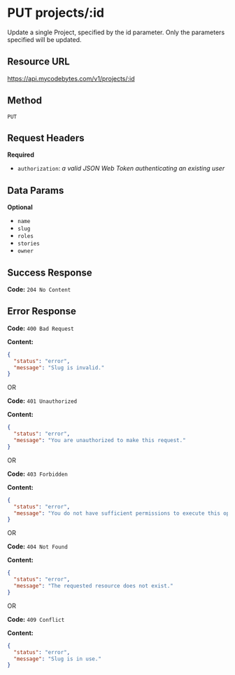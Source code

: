 # PUT projects/:id

Update a single Project, specified by the id parameter. Only the parameters specified will be updated.

## Resource URL

<https://api.mycodebytes.com/v1/projects/:id>

## Method

`PUT`

## Request Headers

**Required**

*   `authorization`: *a valid JSON Web Token authenticating an existing user*

## Data Params

**Optional**

*   `name`
*   `slug`
*   `roles`
*   `stories`
*   `owner`

## Success Response

**Code:** `204 No Content`

## Error Response

**Code:** `400 Bad Request`

**Content:**

```json
{
  "status": "error",
  "message": "Slug is invalid."
}
```

OR

**Code:** `401 Unauthorized`

**Content:**

```json
{
  "status": "error",
  "message": "You are unauthorized to make this request."
}
```

OR

**Code:** `403 Forbidden`

**Content:**

```json
{
  "status": "error",
  "message": "You do not have sufficient permissions to execute this operation."
}
```

OR

**Code:** `404 Not Found`

**Content:**

```json
{
  "status": "error",
  "message": "The requested resource does not exist."
}
```

OR

**Code:** `409 Conflict`

**Content:**

```json
{
  "status": "error",
  "message": "Slug is in use."
}
```
